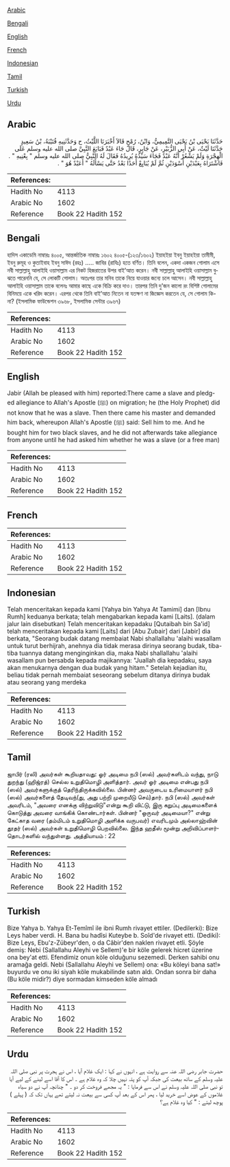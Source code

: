 [Arabic](#arabic)

[Bengali](#bengali)

[English](#english)

[French](#french)

[Indonesian](#indonesian)

[Tamil](#tamil)

[Turkish](#turkish)

[Urdu](#urdu)

## Arabic


<div dir="rtl" lang="ar" style={{fontSize:'larger',backgroundColor:'#f8f9fa',padding:20}}>
حَدَّثَنَا يَحْيَى بْنُ يَحْيَى التَّمِيمِيُّ، وَابْنُ، رُمْحٍ قَالاَ أَخْبَرَنَا اللَّيْثُ، ح وَحَدَّثَنِيهِ قُتَيْبَةُ، بْنُ سَعِيدٍ حَدَّثَنَا لَيْثٌ، عَنْ أَبِي الزُّبَيْرِ، عَنْ جَابِرٍ، قَالَ جَاءَ عَبْدٌ فَبَايَعَ النَّبِيَّ صلى الله عليه وسلم عَلَى الْهِجْرَةِ وَلَمْ يَشْعُرْ أَنَّهُ عَبْدٌ فَجَاءَ سَيِّدُهُ يُرِيدُهُ فَقَالَ لَهُ النَّبِيُّ صلى الله عليه وسلم ‏"‏ بِعْنِيهِ ‏"‏ ‏.‏ فَاشْتَرَاهُ بِعَبْدَيْنِ أَسْوَدَيْنِ ثُمَّ لَمْ يُبَايِعْ أَحَدًا بَعْدُ حَتَّى يَسْأَلَهُ ‏"‏ أَعَبْدٌ هُوَ ‏"‏ ‏.‏
</div>
<div style={{backgroundColor:'#f8f9fa',padding:20, marginBottom: 10}}><table> <thead> <tr> <th>References:</th> <th></th> </tr> </thead> <tbody><tr><td>Hadith No</td><td>4113</td></tr><tr><td>Arabic No</td><td>1602</td></tr><tr><td>Reference</td><td>Book 22 Hadith 152</td></tr></tbody></table></div>

## Bengali


<div dir="ltr" lang="bn" style={{fontSize:'larger',backgroundColor:'#f8f9fa',padding:20}}>
হাদিস একাডেমি নাম্বারঃ ৪০০৫, আন্তর্জাতিক নাম্বারঃ ১৬০২ ৪০০৫-(১২৩/১৬০২) ইয়াহইয়া ইবনু ইয়াহইয়া তামীমী, ইবনু রুমূহ ও কুতাইবাহ ইবনু সাঈদ (রহঃ) ..... জাবির (রাযিঃ) হতে বর্ণিত। তিনি বলেন, একদা একজন গোলাম এসে নবী সাল্লাল্লাহু আলাইহি ওয়াসাল্লাম এর নিকট হিজরাতের উপর বাই’আত করেন। নবী সাল্লাল্লাহু আলাইহি ওয়াসাল্লাম বুঝতে পারেননি যে, সে লোকটি গোলাম। অতঃপর তার মনিব তাকে নিয়ে যাওয়ার জন্যে চলে আসেন। নবী সাল্লাল্লাহু আলাইহি ওয়াসাল্লাম তাকে বলেনঃ আমার কাছে একে বিক্রি করে দাও। তারপর তিনি দু'জন কালো রং বিশিষ্ট গোলামের বিনিময়ে একে খরিদ করেন। এরপর থেকে তিনি বাই’আত নিতেন না যতক্ষণ না জিজ্ঞেস করতেন যে, সে গোলাম কি-না? (ইসলামিক ফাউন্ডেশন ৩৯৬৮, ইসলামিক সেন্টার ৩৯৬৭)
</div>
<div style={{backgroundColor:'#f8f9fa',padding:20, marginBottom: 10}}><table> <thead> <tr> <th>References:</th> <th></th> </tr> </thead> <tbody><tr><td>Hadith No</td><td>4113</td></tr><tr><td>Arabic No</td><td>1602</td></tr><tr><td>Reference</td><td>Book 22 Hadith 152</td></tr></tbody></table></div>

## English


<div dir="ltr" lang="en" style={{fontSize:'larger',backgroundColor:'#f8f9fa',padding:20}}>
Jabir (Allah be pleased with him) reported:There came a slave and pledg- ed allegiance to Allah's Apostle (ﷺ) on migration; he (the Holy Prophet) did not know that he was a slave. Then there came his master and demanded him back, whereupon Allah's Apostle (ﷺ) said: Sell him to me. And he bought him for two black slaves, and he did not afterwards take allegiance from anyone until he had asked him whether he was a slave (or a free man)
</div>
<div style={{backgroundColor:'#f8f9fa',padding:20, marginBottom: 10}}><table> <thead> <tr> <th>References:</th> <th></th> </tr> </thead> <tbody><tr><td>Hadith No</td><td>4113</td></tr><tr><td>Arabic No</td><td>1602</td></tr><tr><td>Reference</td><td>Book 22 Hadith 152</td></tr></tbody></table></div>

## French


<div dir="ltr" lang="fr" style={{fontSize:'larger',backgroundColor:'#f8f9fa',padding:20}}>

</div>
<div style={{backgroundColor:'#f8f9fa',padding:20, marginBottom: 10}}><table> <thead> <tr> <th>References:</th> <th></th> </tr> </thead> <tbody><tr><td>Hadith No</td><td>4113</td></tr><tr><td>Arabic No</td><td>1602</td></tr><tr><td>Reference</td><td>Book 22 Hadith 152</td></tr></tbody></table></div>

## Indonesian


<div dir="ltr" lang="id" style={{fontSize:'larger',backgroundColor:'#f8f9fa',padding:20}}>
Telah menceritakan kepada kami [Yahya bin Yahya At Tamimi] dan [Ibnu Rumh] keduanya berkata; telah mengabarkan kepada kami [Laits]. (dalam jalur lain disebutkan) Telah menceritakan kepadaku [Qutaibah bin Sa'id] telah menceritakan kepada kami [Laits] dari [Abu Zubair] dari [Jabir] dia berkata, "Seorang budak datang membaiat Nabi shallallahu 'alaihi wasallam untuk turut berhijrah, anehnya dia tidak merasa dirinya seorang budak, tiba-tiba tuannya datang menginginkan dia, maka Nabi shallallahu 'alaihi wasallam pun bersabda kepada majikannya: "Juallah dia kepadaku, saya akan menukarnya dengan dua budak yang hitam." Setelah kejadian itu, beliau tidak pernah membaiat seseorang sebelum ditanya dirinya budak atau seorang yang merdeka
</div>
<div style={{backgroundColor:'#f8f9fa',padding:20, marginBottom: 10}}><table> <thead> <tr> <th>References:</th> <th></th> </tr> </thead> <tbody><tr><td>Hadith No</td><td>4113</td></tr><tr><td>Arabic No</td><td>1602</td></tr><tr><td>Reference</td><td>Book 22 Hadith 152</td></tr></tbody></table></div>

## Tamil


<div dir="ltr" lang="ta" style={{fontSize:'larger',backgroundColor:'#f8f9fa',padding:20}}>
ஜாபிர் (ரலி) அவர்கள் கூறியதாவது: ஓர் அடிமை நபி (ஸல்) அவர்களிடம் வந்து, நாடு துறந்து (ஹிஜ்ரத்) செல்ல உறுதிமொழி அளித்தார். அவர் ஓர் அடிமை என்பது நபி (ஸல்) அவர்களுக்குத் தெரிந்திருக்கவில்லை. பின்னர் அவருடைய உரிமையாளர் நபி (ஸல்) அவர்களைத் தேடிவந்(து, அது பற்றி முறையீடு செய்)தார். நபி (ஸல்) அவர்கள் அவரிடம், "அவரை எனக்கு விற்றுவிடு"என்று கூறி விட்டு, இரு கறுப்பு அடிமைகளைக் கொடுத்து அவரை வாங்கிக் கொண்டார்கள். பின்னர் "ஒருவர் அடிமையா?" என்று கேட்காத வரை (தம்மிடம் உறுதிமொழி அளிக்க வருபவர்) எவரிடமும் அல்லாஹ்வின் தூதர் (ஸல்) அவர்கள் உறுதிமொழி பெறவில்லை. இந்த ஹதீஸ் மூன்று அறிவிப்பாளர்தொடர்களில் வந்துள்ளது. அத்தியாயம் : 22
</div>
<div style={{backgroundColor:'#f8f9fa',padding:20, marginBottom: 10}}><table> <thead> <tr> <th>References:</th> <th></th> </tr> </thead> <tbody><tr><td>Hadith No</td><td>4113</td></tr><tr><td>Arabic No</td><td>1602</td></tr><tr><td>Reference</td><td>Book 22 Hadith 152</td></tr></tbody></table></div>

## Turkish


<div dir="ltr" lang="tr" style={{fontSize:'larger',backgroundColor:'#f8f9fa',padding:20}}>
Bize Yahya b. Yahya Et-Temîmî ile ibni Rumh rivayet ettiler. (Dedilerki): Bize Leys haber verdi. H. Bana bu hadîsi Kuteybe b. Soîd'de rivayet etti. (Dediki): Bize Leys, Ebu'z-Zübeyr'den, o da Câbir'den naklen rivayet etli. Şöyle demiş: Nebi (Sallallahu Aleyhi ve Sellem)'e bir köle gelerek hicret üzerine ona bey'at etti. Efendimiz onun köle olduğunu sezemedi. Derken sahibi onu aramağa geldi. Nebi (Sallallahu Aleyhi ve Sellem) ona: «Bu köleyi bana sat!» buyurdu ve onu iki siyah köle mukabilinde satın aldı. Ondan sonra bir daha (Bu köle midir?) diye sormadan kimseden köle almadı
</div>
<div style={{backgroundColor:'#f8f9fa',padding:20, marginBottom: 10}}><table> <thead> <tr> <th>References:</th> <th></th> </tr> </thead> <tbody><tr><td>Hadith No</td><td>4113</td></tr><tr><td>Arabic No</td><td>1602</td></tr><tr><td>Reference</td><td>Book 22 Hadith 152</td></tr></tbody></table></div>

## Urdu


<div dir="rtl" lang="ur" style={{fontSize:'larger',backgroundColor:'#f8f9fa',padding:20}}>
حضرت جابر رضی اللہ عنہ سے روایت ہے ، انہوں نے کہا : ایک غلام آیا ، اس نے ہجرت پر نبی صلی اللہ علیہ وسلم کے ساتھ بیعت کی جبکہ آپ کو پتہ نہیں چلا کہ وہ غلام ہے ۔ اس کا آقا اسے لینے کے لیے آیا تو نبی صلی اللہ علیہ وسلم نے اس سے فرمایا : " یہ مجھے فروخت کر دو ۔ " چنانچہ آپ نے دو سیاہ غلاموں کے عوض اسے خرید لیا ، پھر اس کے بعد آپ کسی سے بیعت نہ لیتے تھے یہاں تک کہ ( پہلے ) پوچھ لیتے : " کیا وہ غلام ہے؟
</div>
<div style={{backgroundColor:'#f8f9fa',padding:20, marginBottom: 10}}><table> <thead> <tr> <th>References:</th> <th></th> </tr> </thead> <tbody><tr><td>Hadith No</td><td>4113</td></tr><tr><td>Arabic No</td><td>1602</td></tr><tr><td>Reference</td><td>Book 22 Hadith 152</td></tr></tbody></table></div>